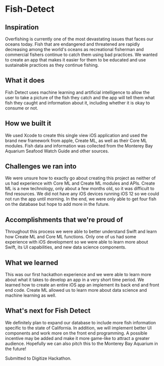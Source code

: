 # Fish-Detect

## Inspiration
Overfishing is currently one of the most devastating issues that faces our oceans today. Fish that are endangered and threatened are rapidly decreasing among the world's oceans as recreational fisherman and commercial fishers continue to catch them using bad practices. We wanted to create an app that makes it easier for them to be educated and use sustainable practices as they continue fishing.
## What it does
Fish Detect uses machine learning and artificial intelligence to allow the user to take a picture of the fish they catch and the app will tell them what fish they caught and information about it, including whether it is okay to consume or not.
## How we built it
We used Xcode to create this single view iOS application and used the brand new framework from apple, Create ML, as well as their Core ML modules. Fish data and information was collected from the Monterey Bay Aquarium Seafood Watch Guide and other sources.
## Challenges we ran into
We were unsure how to exactly go about creating this project as neither of us had experience with Core ML and Create ML modules and APIs. Create ML is a new technology, only about a few months old, so it was difficult to find resources. We did not have any iOS devices running iOS 12 so we could not run the app until morning. In the end, we were only able to get four fish on the database but hope to add more in the future.
## Accomplishments that we're proud of
Throughout this process we were able to better understand Swift and learn how Create ML and Core ML functions. Only one of us had some experience with iOS development so we were able to learn more about Swift, its UI capabilities, and new data science components.
## What we learned
This was our first hackathon experience and we were able to learn more about what it takes to develop an app in a very short time period. We learned how to create an entire iOS app an implement its back end and front end code. Create ML allowed us to learn more about data science and machine learning as well.
## What's next for Fish Detect
We definitely plan to expand our database to include more fish information specific to the state of California. In addition, we will implement better UI components and work more on the front end programming. A possible incentive may be added and make it more game-like to attract a greater audience. Hopefully we can also pitch this to the Monterey Bay Aquarium in the future!

Submitted to Digitize Hackathon.
